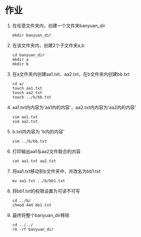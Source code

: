 # 作业



1. 在任意文件夹内，创建一个文件夹banyuan_dir

   ```shell
   mkdir banyuan_dir
   ```

   

2. 在该文件夹内，创建2个子文件夹a,b

   ```shell
   cd banyuan_dir
   mkdir a
   mkdir b
   ```

   

3. 在a文件夹内创建aa1.txt、aa2.txt，在b文件夹内创建bb.txt

   ```shell
   cd a/
   touch aa1.txt
   touch aa2.txt
   touch ../b/bb.txt
   ```

   

4. aa1.txt内内容为'aa1内的内容'，aa2.txt内内容为'aa2内的内容'

   ```shell
   vim aa1.txt
   vim aa2.txt
   ```
   

   
5. b.txt内内容为 'b内的内容'

   ```shell
   vim ../b/bb.txt
   ```

   

6. 打印输出aa1与aa2文件联合的内容

   ```shell
   cat aa1.txt aa2.txt
   ```

   

7. 将aa1.txt移动到b文件夹中，并改名为bb1.txt

   ```shell
   mv aa1.txt ../b/bb1.txt
   ```

   

8. 将bb1.txt的权限设置为可读不可写

   ```shell
   cd ../b/
   chmod 444 bb1.txt
   ```

   

9. 最终将整个banyuan_dir移除

   ```shell
   cd ../../
   rm -rf banyuan_dir
   ```

   

